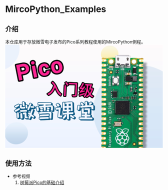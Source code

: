 # MircoPython_Examples
## 介绍
本仓库用于存放微雪电子发布的Pico系列教程使用的MircoPython例程。
![封面](.\00_UF2\image\cover.jpg)
## 使用方法
* 参考视频
    1. [树莓派Pico的基础介绍](https://www.bilibili.com/video/BV1CV411e7ZQ)